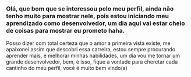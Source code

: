 ### Olá, que bom que se interessou pelo meu perfil, ainda não tenho muito para mostrar nele, pois estou iniciando meu aprendizado como desenvolvedor, um dia aqui vai estar cheio de coisas para mostrar eu prometo haha.
Posso dizer com total certeza que o amor a primeira vista existe, me apaixonei assim que descobri essa carreira, estou sempre procurando aprender mais, e melhorar minhas habilidades, um dia vou me tornar um grande desenvolvedor, bem, é isso, fique a vontade para cheretar cada cantinho do meu perfil, você é muito bem vindo(a)


